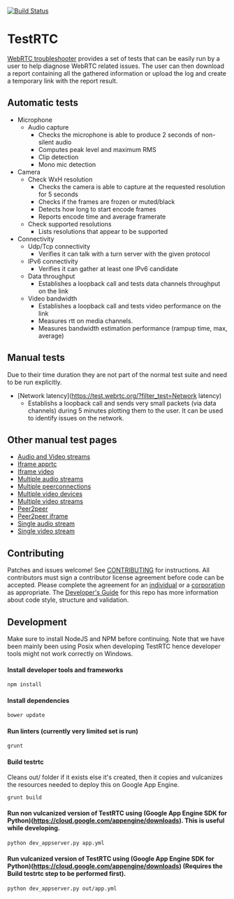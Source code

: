 [![Build Status](https://travis-ci.org/webrtc/testrtc.svg?branch=master)](https://travis-ci.org/webrtc/testrtc)

# TestRTC #
[WebRTC troubleshooter](https://test.webrtc.org/) provides a set of tests that can be easily run by a user to help diagnose
WebRTC related issues. The user can then download a report containing all the gathered information or upload the log and
create a temporary link with the report result.

## Automatic tests ##
* Microphone
  * Audio capture
    * Checks the microphone is able to produce 2 seconds of non-silent audio
    * Computes peak level and maximum RMS
    * Clip detection
    * Mono mic detection
* Camera
  * Check WxH resolution
    * Checks the camera is able to capture at the requested resolution for 5 seconds
    * Checks if the frames are frozen or muted/black
    * Detects how long to start encode frames
    * Reports encode time and average framerate
  * Check supported resolutions
    * Lists resolutions that appear to be supported
* Connectivity
  * Udp/Tcp connectivity
    * Verifies it can talk with a turn server with the given protocol
  * IPv6 connectivity
    * Verifies it can gather at least one IPv6 candidate
  * Data throughput
    * Establishes a loopback call and tests data channels throughput on the link
  * Video bandwidth
    * Establishes a loopback call and tests video performance on the link
    * Measures rtt on media channels.
    * Measures bandwidth estimation performance (rampup time, max, average)

## Manual tests ##
Due to their time duration they are not part of the normal test suite and need to be run explicitly.
* [Network latency](https://test.webrtc.org/?filter_test=Network latency)
  * Establishs a loopback call and sends very small packets (via data channels) during 5 minutes plotting them to the user. It can be used to identify issues on the network.

## Other manual test pages ##
* [Audio and Video streams](https://test.webrtc.org/manual/audio-and-video/)
* [Iframe apprtc](https://test.webrtc.org/manual/iframe-apprtc/)
* [Iframe video](https://test.webrtc.org/manual/iframe-video/)
* [Multiple audio streams](https://test.webrtc.org/manual/multiple-audio/)
* [Multiple peerconnections](https://test.webrtc.org/manual/multiple-peerconnections/)
* [Multiple video devices](https://test.webrtc.org/manual/multiple-video-devices/)
* [Multiple video streams](https://test.webrtc.org/manual/multiple-video/)
* [Peer2peer](https://test.webrtc.org/manual/peer2peer/)
* [Peer2peer iframe](https://test.webrtc.org/manual/peer2peer-iframe/)
* [Single audio stream](https://test.webrtc.org/manual/single-audio/)
* [Single video stream](https://test.webrtc.org/manual/single-video/)

## Contributing ##
Patches and issues welcome! See [CONTRIBUTING](https://github.com/GoogleChrome/webrtc/blob/master/CONTRIBUTING.md) for instructions. All contributors must sign a contributor license agreement before code can be accepted. Please complete the agreement for an [individual](https://developers.google.com/open-source/cla/individual) or a [corporation](https://developers.google.com/open-source/cla/corporate) as appropriate. The [Developer's Guide](https://bit.ly/webrtcdevguide) for this repo has more information about code style, structure and validation.

## Development ##
Make sure to install NodeJS and NPM before continuing. Note that we have been mainly been using Posix when developing TestRTC hence developer tools might not work correctly on Windows.

#### Install developer tools and frameworks ####
```bash
npm install
```

#### Install dependencies ####
```bash
bower update
```

#### Run linters (currently very limited set is run) ####
```bash
grunt
```

#### Build testrtc ####
Cleans out/ folder if it exists else it's created, then it copies and vulcanizes the resources needed to deploy this on Google App Engine.
```
grunt build
```

#### Run non vulcanized version of TestRTC using (Google App Engine SDK for Python)(https://cloud.google.com/appengine/downloads). This is useful while developing. ####
```bash
python dev_appserver.py app.yml
```

#### Run vulcanized version of TestRTC using (Google App Engine SDK for Python)(https://cloud.google.com/appengine/downloads) (Requires the Build testrtc step to be performed first). ####
```bash
python dev_appserver.py out/app.yml
```
